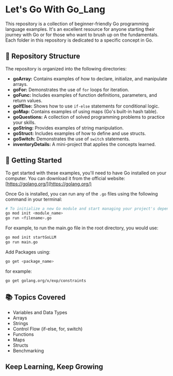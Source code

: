 # Let's Go With Go_Lang

This repository is a collection of beginner-friendly Go programming language examples. It's an excellent resource for anyone starting their journey with Go or for those who want to brush up on the fundamentals. Each folder in this repository is dedicated to a specific concept in Go.

## 📂 Repository Structure

The repository is organized into the following directories:

*   **goArray:** Contains examples of how to declare, initialize, and manipulate arrays.
*   **goFor:** Demonstrates the use of `for` loops for iteration.
*   **goFunc:** Includes examples of function definitions, parameters, and return values.
*   **goIfElse:** Shows how to use `if-else` statements for conditional logic.
*   **goMap:** Contains examples of using maps (Go's built-in hash table).
*   **goQuestions:** A collection of solved programming problems to practice your skills.
*   **goString:** Provides examples of string manipulation.
*   **goStruct:** Includes examples of how to define and use structs.
*   **goSwitch:** Demonstrates the use of `switch` statements.
*   **inventoryDetails:** A mini-project that applies the concepts learned.

## 🚀 Getting Started

To get started with these examples, you'll need to have Go installed on your computer. You can download it from the official website: [https://golang.org/](https://golang.org/)

Once Go is installed, you can run any of the `.go` files using the following command in your terminal:

```bash
# To initialize a new Go module and start managing your project's dependencies
go mod init <module_name>
go run <filename>.go
```

For example, to run the main.go file in the root directory, you would use:

```bash
go mod init startGoLLM
go run main.go
```

Add Packages using:

```bash
go get <package_name>
```

for example:

```bash
go get golang.org/x/exp/constraints
```


## 📚 Topics Covered
* Variables and Data Types
* Arrays
* Strings
* Control Flow (if-else, for, switch)
* Functions
* Maps
* Structs
* Benchmarking


## Keep Learning, Keep Growing


